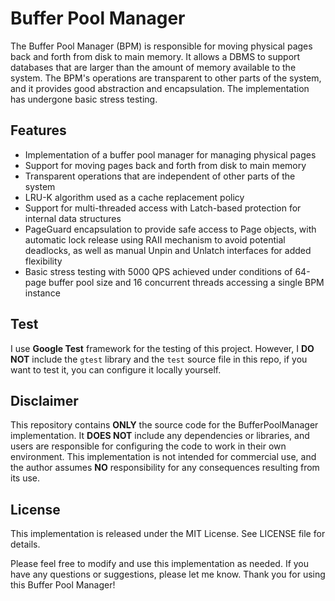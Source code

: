 # Buffer Pool Manager

The Buffer Pool Manager (BPM) is responsible for moving physical pages back and forth from disk to main memory. It allows a DBMS to support databases that are larger than the amount of memory available to the system. The BPM's operations are transparent to other parts of the system, and it provides good abstraction and encapsulation. The implementation has undergone basic stress testing.

## Features

- Implementation of a buffer pool manager for managing physical pages
- Support for moving pages back and forth from disk to main memory
- Transparent operations that are independent of other parts of the system
- LRU-K algorithm used as a cache replacement policy
- Support for multi-threaded access with Latch-based protection for internal data structures
- PageGuard encapsulation to provide safe access to Page objects, with automatic lock release using RAII mechanism to avoid potential deadlocks, as well as manual Unpin and Unlatch interfaces for added flexibility
- Basic stress testing with 5000 QPS achieved under conditions of 64-page buffer pool size and 16 concurrent threads accessing a single BPM instance

## Test

I use **Google Test** framework for the testing of this project.
However, I **DO NOT** include the `gtest` library and the `test` source file in this repo, if you want to test it, you can configure it locally yourself.

## Disclaimer

This repository contains **ONLY** the source code for the BufferPoolManager implementation. It **DOES NOT** include any dependencies or libraries, and users are responsible for configuring the code to work in their own environment. This implementation is not intended for commercial use, and the author assumes **NO** responsibility for any consequences resulting from its use.

## License

This implementation is released under the MIT License. See LICENSE file for details.

Please feel free to modify and use this implementation as needed. If you have any questions or suggestions, please let me know. Thank you for using this Buffer Pool Manager!
